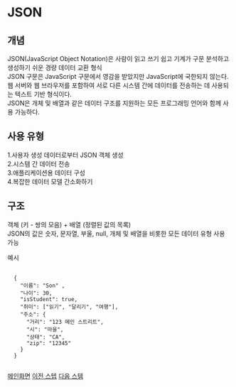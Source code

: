 # JSON
## 개념
JSON(JavaScript Object Notation)은 사람이 읽고 쓰기 쉽고 기계가 구문 분석하고 생성하기 쉬운 경량 데이터 교환 형식  
JSON 구문은 JavaScript 구문에서 영감을 받았지만 JavaScript에 국한되지 않는다.  
웹 서버와 웹 브라우저를 포함하여 서로 다른 시스템 간에 데이터를 전송하는 데 사용되는 텍스트 기반 형식이다.  
JSON은 개체 및 배열과 같은 데이터 구조를 지원하는 모든 프로그래밍 언어와 함께 사용 가능하다.  

## 사용 유형 
1.사용자 생성 데이터로부터 JSON 객체 생성  
2.시스템 간 데이터 전송  
3.애플리케이션용 데이터 구성  
4.복잡한 데이터 모델 간소화하기  

## 구조  
객체 (키 - 쌍의 모음) + 배열 (정렬된 값의 목록)  
JSON의 값은 숫자, 문자열, 부울, null, 개체 및 배열을 비롯한 모든 데이터 유형 사용 가능

예시
<pre>
 <code>
  {
    "이름": "Son" ,
    "나이": 30,
    "isStudent": true,
    "취미": ["읽기", "달리기", "여행"],
    "주소": {
      "거리": "123 메인 스트리트",
      "시": "마을",
      "상태": "CA",
      "zip": "12345"
    }
  }
  </code>
</pre>


[메인화면](https://github.com/5onchangwoo/computer-sciences)
[이전 스텝](https://github.com/5onchangwoo/computer-sciences/blob/main/web/REST%2C%20REST%20API%2C%20RESTful%20API.md)
[다음 스템]()
